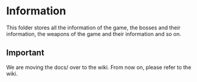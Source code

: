 # Information
This folder stores all the information of the game, the bosses and their information, the weapons of the game and their information and so on.

## Important
We are moving the docs/ over to the wiki. From now on, please refer to the wiki.
